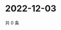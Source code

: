 # 2022-12-03

共 0 条

<!-- BEGIN WEIBO -->
<!-- 最后更新时间 Sat Dec 03 2022 19:11:01 GMT+0800 (China Standard Time) -->

<!-- END WEIBO -->

